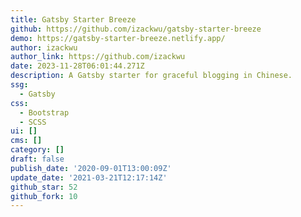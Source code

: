 ```yaml
---
title: Gatsby Starter Breeze
github: https://github.com/izackwu/gatsby-starter-breeze
demo: https://gatsby-starter-breeze.netlify.app/
author: izackwu
author_link: https://github.com/izackwu
date: 2023-11-28T06:01:44.271Z
description: A Gatsby starter for graceful blogging in Chinese.
ssg:
  - Gatsby
css:
  - Bootstrap
  - SCSS
ui: []
cms: []
category: []
draft: false
publish_date: '2020-09-01T13:00:09Z'
update_date: '2021-03-21T12:17:14Z'
github_star: 52
github_fork: 10
---
```

